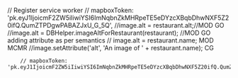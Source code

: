 // Register service worker
    // mapboxToken: 'pk.eyJ1IjoicmF2ZW5iIiwiYSI6ImNqbnZkMHRpeTE5eDYzcXBqbDhwNXF5Z20ifQ.QumZTPDgwPABAZJxU_G_5Q',
  //image.alt = restaurant.alt;//MOD GO
//image.alt = DBHelper.imageAltForRestaurant(restaurant); //MOD GO adding attribute as per semantics
  // image.alt = restaurant.name; MOD MCMR
  //image.setAttribute('alt', 'An image of ' + restaurant.name); CG

        // mapboxToken: 'pk.eyJ1IjoicmF2ZW5iIiwiYSI6ImNqbnZkMHRpeTE5eDYzcXBqbDhwNXF5Z20ifQ.QumZTPDgwPABAZJxU_G_5Q',

